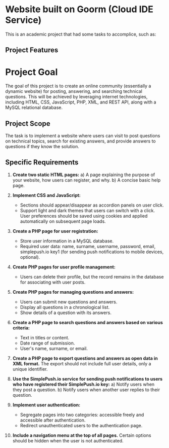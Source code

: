 # Website built on Goorm (Cloud IDE Service)
This is an academic project that had some tasks to accomplice, such as:
## Project Features

# Project Goal
The goal of this project is to create an online community (essentially a dynamic website) for posting, answering, and searching technical questions. This will be achieved by leveraging internet technologies, including HTML, CSS, JavaScript, PHP, XML, and REST API, along with a MySQL relational database.

## Project Scope
The task is to implement a website where users can visit to post questions on technical topics, search for existing answers, and provide answers to questions if they know the solution.

## Specific Requirements

1. **Create two static HTML pages:**
   a) A page explaining the purpose of your website, how users can register, and why.
   b) A concise basic help page.

2. **Implement CSS and JavaScript:**
   - Sections should appear/disappear as accordion panels on user click.
   - Support light and dark themes that users can switch with a click. User preferences should be saved using cookies and applied automatically on subsequent page loads.

3. **Create a PHP page for user registration:**
   - Store user information in a MySQL database.
   - Required user data: name, surname, username, password, email, simplepush.io key1 (for sending push notifications to mobile devices, optional).

4. **Create PHP pages for user profile management:**
   - Users can delete their profile, but the record remains in the database for associating with user posts.

5. **Create PHP pages for managing questions and answers:**
   - Users can submit new questions and answers.
   - Display all questions in a chronological list.
   - Show details of a question with its answers.

6. **Create a PHP page to search questions and answers based on various criteria:**
   - Text in titles or content.
   - Date range of submission.
   - User's name, surname, or email.

7. **Create a PHP page to export questions and answers as open data in XML format.** The export should not include full user details, only a unique identifier.

8. **Use the SimplePush.io service for sending push notifications to users who have registered their SimplePush.io key:**
   a) Notify users when they post a question.
   b) Notify users when another user replies to their question.

9. **Implement user authentication:**
   - Segregate pages into two categories: accessible freely and accessible after authentication.
   - Redirect unauthenticated users to the authentication page.

10. **Include a navigation menu at the top of all pages.** Certain options should be hidden when the user is not authenticated.
